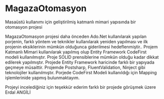 # MagazaOtomasyon
Masaüstü kullanımı için geliştirilmiş katmanlı mimari yapısında bir otomasyon projesi

MagazaOtomasyon projesi daha önceden Ado.Net kullanılarak yapılan porjenin,
farklı yöntem ve teknikler kullanılarak yeniden yapılması ve ilk projenin eksiklerinin mümkün olduğunca giderilmesi hedeflenmiştir..
Projem Katmanlı Mimari kullanılarak yapılmış olup Entity Framework CodeFirst modeli kullanılmıştır.
Proje SOLID prensiblerine mümkün olduğu kadar dikkat edilerek yapılmıştır.
Projede Entity Framework haricinde farklı bir yapıyada geçmeye müsaittir.
Projemde Postsharp, FluentValidation, Ninject gibi teknolojiler kullanılmıştır.
Porjede CodeFirst Modeli kullanıldığı için Mapping işlemlerinide yapmış bulunmaktayım.

Projeyi incelediğiniz için teşekkür ederim farklı bir projede görüşmek üzere Erdal ANGİLİ
